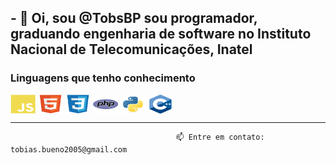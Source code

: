   <h2>- 👋 Oi, sou @TobsBP sou programador, graduando engenharia de software no Instituto Nacional de Telecomunicações, Inatel </h2>

<h3>Linguagens que tenho conhecimento </h3>
<div style="display: inline_block">
  <img align="center" alt="TobsBP-Js" height="30" width="40" src="https://raw.githubusercontent.com/devicons/devicon/master/icons/javascript/javascript-plain.svg">
  <img align="center" alt="TobsBP-HTML" height="30" width="40" src="https://raw.githubusercontent.com/devicons/devicon/master/icons/html5/html5-original.svg">
  <img align="center" alt="TobsBP-CSS" height="30" width="40" src="https://raw.githubusercontent.com/devicons/devicon/master/icons/css3/css3-original.svg">
  <img align="center" alt="TobsBP-php" height="30" width="40" src="https://raw.githubusercontent.com/devicons/devicon/master/icons/php/php-original.svg">
  <img align="center" alt="TobsBP-Python" height="30" width="40" src="https://raw.githubusercontent.com/devicons/devicon/master/icons/python/python-original.svg">
  <img align="center" alt="TobsBP-Cplusplus" height="30" width="40" src="https://raw.githubusercontent.com/devicons/devicon/master/icons/cplusplus/cplusplus-original.svg">
</div> 
<hr>
  
                                         📫 Entre em contato: tobias.bueno2005@gmail.com 
